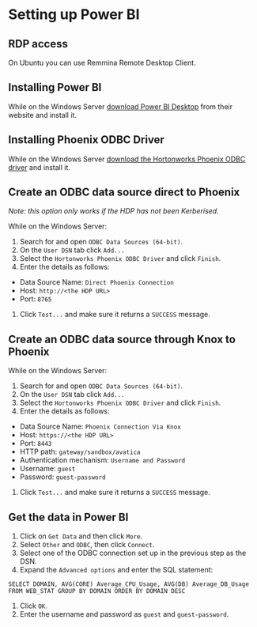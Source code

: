 # Setting up Power BI

## RDP access

On Ubuntu you can use Remmina Remote Desktop Client.

## Installing Power BI

While on the Windows Server [download Power BI Desktop](https://powerbi.microsoft.com/en-us/get-started/) from their website and install it.

## Installing Phoenix ODBC Driver

While on the Windows Server [download the Hortonworks Phoenix ODBC driver](http://public-repo-1.hortonworks.com/HDP/phoenix-odbc/1.0.0.1000/windows/HortonworksPhoenixODBC64.msi) and install it.

## Create an ODBC data source direct to Phoenix

_Note: this option only works if the HDP has not been Kerberised._

While on the Windows Server:

1. Search for and open `ODBC Data Sources (64-bit)`.
1. On the `User DSN` tab click `Add...`
1. Select the `Hortonworks Phoenix ODBC Driver` and click `Finish`.
1. Enter the details as follows:
  * Data Source Name: `Direct Phoenix Connection`
  * Host: `http://<the HDP URL>`
  * Port: `8765`
1. Click `Test...` and make sure it returns a `SUCCESS` message.

## Create an ODBC data source through Knox to Phoenix

While on the Windows Server:

1. Search for and open `ODBC Data Sources (64-bit)`.
1. On the `User DSN` tab click `Add...`
1. Select the `Hortonworks Phoenix ODBC Driver` and click `Finish`.
1. Enter the details as follows:
  * Data Source Name: `Phoenix Connection Via Knox`
  * Host: `https://<the HDP URL>`
  * Port: `8443`
  * HTTP path: `gateway/sandbox/avatica`
  * Authentication mechanism: `Username and Password`
  * Username: `guest`
  * Password: `guest-password`
1. Click `Test...` and make sure it returns a `SUCCESS` message.

## Get the data in Power BI

1. Click on `Get Data` and then click `More`.
1. Select `Other` and `ODBC`, then click `Connect`.
1. Select one of the ODBC connection set up in the previous step as the DSN.
1. Expand the `Advanced options` and enter the SQL statement:

  ```
  SELECT DOMAIN, AVG(CORE) Average_CPU_Usage, AVG(DB) Average_DB_Usage  FROM WEB_STAT GROUP BY DOMAIN ORDER BY DOMAIN DESC
  ```
1. Click `OK`.
1. Enter the username and password as `guest` and `guest-password`.
